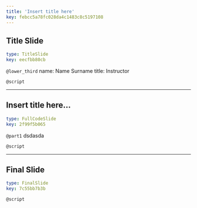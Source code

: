 ```yaml
---
title: 'Insert title here'
key: febcc5a78fc028da4c1483c8c5197108
---
```


## Title Slide

```yaml
type: TitleSlide
key: eecfbb80cb
```

`@lower_third`
name: Name Surname
title: Instructor

`@script`


---

## Insert title here...

```yaml
type: FullCodeSlide
key: 2f99f5b065
```

`@part1`
dsdasda

`@script`


---

## Final Slide

```yaml
type: FinalSlide
key: 7c55bb7b3b
```

`@script`
